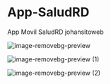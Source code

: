 # App-SaludRD
App Movil SaludRD johansitoweb

![image-removebg-preview](https://github.com/user-attachments/assets/7bb24ea9-6458-40ad-ab5e-b5a89b80c524)

![image-removebg-preview (1)](https://github.com/user-attachments/assets/281ea6c0-7a43-4b1a-acbb-e45b18f7965a)

![image-removebg-preview (2)](https://github.com/user-attachments/assets/d287040c-6a66-457f-815f-d2f20410afcc)
